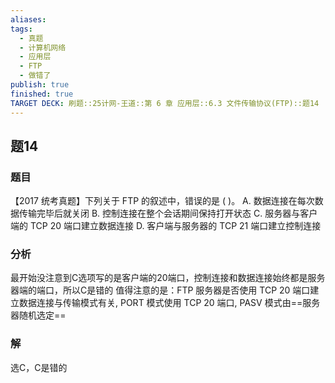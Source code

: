 ```yaml
---
aliases: 
tags:
  - 真题
  - 计算机网络
  - 应用层
  - FTP
  - 做错了
publish: true
finished: true
TARGET DECK: 刷题::25计网-王道::第 6 章 应用层::6.3 文件传输协议(FTP)::题14
---
```


## 题14
### 题目
【2017 统考真题】下列关于 FTP 的叙述中，错误的是 ( )。
A. 数据连接在每次数据传输完毕后就关闭
B. 控制连接在整个会话期间保持打开状态
C. 服务器与客户端的 TCP 20 端口建立数据连接
D. 客户端与服务器的 TCP 21 端口建立控制连接
### 分析
最开始没注意到C选项写的是客户端的20端口，控制连接和数据连接始终都是服务器端的端口，所以C是错的 
值得注意的是：FTP 服务器是否使用 TCP 20 端口建立数据连接与传输模式有关, PORT 模式使用 TCP 20 端口, PASV 模式由==服务器随机选定==
### 解
选C，C是错的
<!--ID: 1719569713125-->


